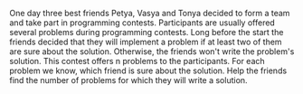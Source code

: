 One day three best friends Petya, Vasya and Tonya decided to form a team and take part in programming contests. Participants are usually offered several problems during programming contests. Long before the start the friends decided that they will implement a problem if at least two of them are sure about the solution. Otherwise, the friends won't write the problem's solution.
This contest offers n problems to the participants. For each problem we know, which friend is sure about the solution. Help the friends find the number of problems for which they will write a solution.
